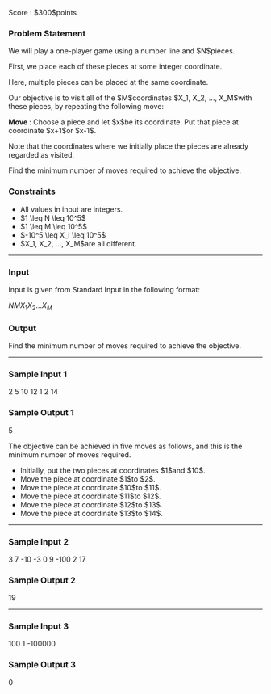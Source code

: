 
<div>

<span>

<span>

<p>
Score : $300$points
</p>

<div>

<section>

### **Problem Statement**

<p>
We will play a one-player game using a number line and $N$pieces.
</p>

<p>
First, we place each of these pieces at some integer coordinate.
</p>

<p>
Here, multiple pieces can be placed at the same coordinate.
</p>

<p>
Our objective is to visit all of the $M$coordinates $X_1, X_2, ..., X_M$with these pieces, by repeating the following move:
</p>

<p>

<strong>
Move
</strong>
: Choose a piece and let $x$be its coordinate. Put that piece at coordinate $x+1$or $x-1$.
</p>

<p>
Note that the coordinates where we initially place the pieces are already regarded as visited.
</p>

<p>
Find the minimum number of moves required to achieve the objective.
</p>

</section>

</div>

<div>

<section>

### **Constraints**

<ul>

<li>
All values in input are integers.
</li>

<li>
$1 \leq N \leq 10^5$
</li>

<li>
$1 \leq M \leq 10^5$
</li>

<li>
$-10^5 \leq X_i \leq 10^5$
</li>

<li>
$X_1, X_2, ..., X_M$are all different.
</li>

</ul>

</section>

</div>

---

<div>

<div>

<section>

### **Input**

<p>
Input is given from Standard Input in the following format:
</p>

<div>

$N$$M$$X_1$$X_2$$...$$X_M$
</div>

</section>

</div>

<div>

<section>

### **Output**

<p>
Find the minimum number of moves required to achieve the objective.
</p>

</section>

</div>

</div>

---

<div>

<section>

### **Sample Input 1**

<div>

2 5
10 12 1 2 14

</div>

</section>

</div>

<div>

<section>

### **Sample Output 1**

<div>

5

</div>

<p>
The objective can be achieved in five moves as follows, and this is the minimum number of moves required.
</p>

<ul>

<li>
Initially, put the two pieces at coordinates $1$and $10$.
</li>

<li>
Move the piece at coordinate $1$to $2$.
</li>

<li>
Move the piece at coordinate $10$to $11$.
</li>

<li>
Move the piece at coordinate $11$to $12$.
</li>

<li>
Move the piece at coordinate $12$to $13$.
</li>

<li>
Move the piece at coordinate $13$to $14$.
</li>

</ul>

</section>

</div>

---

<div>

<section>

### **Sample Input 2**

<div>

3 7
-10 -3 0 9 -100 2 17

</div>

</section>

</div>

<div>

<section>

### **Sample Output 2**

<div>

19

</div>

</section>

</div>

---

<div>

<section>

### **Sample Input 3**

<div>

100 1
-100000

</div>

</section>

</div>

<div>

<section>

### **Sample Output 3**

<div>

0

</div>

</section>

</div>

</span>

</span>

</div>
